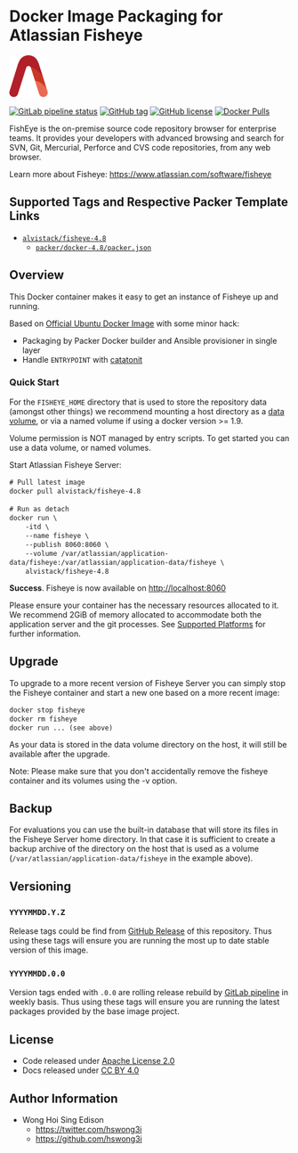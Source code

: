 # Docker Image Packaging for Atlassian Fisheye

<a href="https://alvistack.com" title="AlviStack" target="_blank"><img src="/alvistack.svg" height="75" alt="AlviStack"></a>

[![GitLab pipeline
status](https://img.shields.io/gitlab/pipeline/alvistack/docker-fisheye/master)](https://gitlab.com/alvistack/docker-fisheye/-/pipelines)
[![GitHub
tag](https://img.shields.io/github/tag/alvistack/docker-fisheye.svg)](https://github.com/alvistack/docker-fisheye/tags)
[![GitHub
license](https://img.shields.io/github/license/alvistack/docker-fisheye.svg)](https://github.com/alvistack/docker-fisheye/blob/master/LICENSE)
[![Docker
Pulls](https://img.shields.io/docker/pulls/alvistack/fisheye-4.8.svg)](https://hub.docker.com/r/alvistack/fisheye-4.8)

FishEye is the on-premise source code repository browser for enterprise
teams. It provides your developers with advanced browsing and search for
SVN, Git, Mercurial, Perforce and CVS code repositories, from any web
browser.

Learn more about Fisheye: <https://www.atlassian.com/software/fisheye>

## Supported Tags and Respective Packer Template Links

-   [`alvistack/fisheye-4.8`](https://hub.docker.com/r/alvistack/fisheye-4.8)
    -   [`packer/docker-4.8/packer.json`](https://github.com/alvistack/docker-fisheye/blob/master/packer/docker-4.8/packer.json)

## Overview

This Docker container makes it easy to get an instance of Fisheye up and
running.

Based on [Official Ubuntu Docker
Image](https://hub.docker.com/_/ubuntu/) with some minor hack:

-   Packaging by Packer Docker builder and Ansible provisioner in single
    layer
-   Handle `ENTRYPOINT` with
    [catatonit](https://github.com/openSUSE/catatonit)

### Quick Start

For the `FISHEYE_HOME` directory that is used to store the repository
data (amongst other things) we recommend mounting a host directory as a
[data
volume](https://docs.docker.com/engine/tutorials/dockervolumes/#/data-volumes),
or via a named volume if using a docker version \>= 1.9.

Volume permission is NOT managed by entry scripts. To get started you
can use a data volume, or named volumes.

Start Atlassian Fisheye Server:

    # Pull latest image
    docker pull alvistack/fisheye-4.8

    # Run as detach
    docker run \
        -itd \
        --name fisheye \
        --publish 8060:8060 \
        --volume /var/atlassian/application-data/fisheye:/var/atlassian/application-data/fisheye \
        alvistack/fisheye-4.8

**Success**. Fisheye is now available on <http://localhost:8060>

Please ensure your container has the necessary resources allocated to
it. We recommend 2GiB of memory allocated to accommodate both the
application server and the git processes. See [Supported
Platforms](https://confluence.atlassian.com/display/Fisheye/Supported+Platforms)
for further information.

## Upgrade

To upgrade to a more recent version of Fisheye Server you can simply
stop the Fisheye container and start a new one based on a more recent
image:

    docker stop fisheye
    docker rm fisheye
    docker run ... (see above)

As your data is stored in the data volume directory on the host, it will
still be available after the upgrade.

Note: Please make sure that you don't accidentally remove the fisheye
container and its volumes using the -v option.

## Backup

For evaluations you can use the built-in database that will store its
files in the Fisheye Server home directory. In that case it is
sufficient to create a backup archive of the directory on the host that
is used as a volume (`/var/atlassian/application-data/fisheye` in the
example above).

## Versioning

### `YYYYMMDD.Y.Z`

Release tags could be find from [GitHub
Release](https://github.com/alvistack/docker-fisheye/tags) of this
repository. Thus using these tags will ensure you are running the most
up to date stable version of this image.

### `YYYYMMDD.0.0`

Version tags ended with `.0.0` are rolling release rebuild by [GitLab
pipeline](https://gitlab.com/alvistack/docker-fisheye/-/pipelines) in
weekly basis. Thus using these tags will ensure you are running the
latest packages provided by the base image project.

## License

-   Code released under [Apache License 2.0](LICENSE)
-   Docs released under [CC BY
    4.0](http://creativecommons.org/licenses/by/4.0/)

## Author Information

-   Wong Hoi Sing Edison
    -   <https://twitter.com/hswong3i>
    -   <https://github.com/hswong3i>
